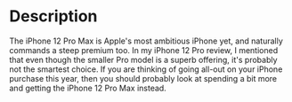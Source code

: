 # Description

The iPhone 12 Pro Max is Apple's most ambitious iPhone yet, and naturally commands a steep premium too. In my iPhone 12 Pro review, I mentioned that even though the smaller Pro model is a superb offering, it's probably not the smartest choice. If you are thinking of going all-out on your iPhone purchase this year, then you should probably look at spending a bit more and getting the iPhone 12 Pro Max instead.

